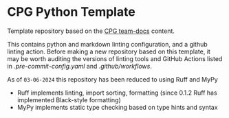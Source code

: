 # CPG Python Template

Template repository based on the [CPG team-docs](https://github.com/populationgenomics/team-docs/blob/main/new_repository.md) content.

This contains python and markdown linting configuration, and a github linting action.
Before making a new repository based on this template, it may be worth auditing the versions of linting tools and GitHub Actions listed in _.pre-commit-config.yaml_ and _.github/workflows_.

As of `03-06-2024` this repository has been reduced to using Ruff and MyPy
- Ruff implements linting, import sorting, formatting (since 0.1.2 Ruff has implemented Black-style formatting)
- MyPy implements static type checking based on type hints and syntax
